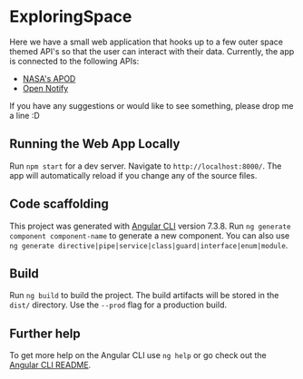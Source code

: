 # ExploringSpace

Here we have a small web application that hooks up to a few outer space themed API's so that the user can interact with their data. Currently, the app is connected to the following APIs:
* [NASA's APOD](https://api.nasa.gov/api.html#apod)
* [Open Notify](http://open-notify.org/)

If you have any suggestions or would like to see something, please drop me a line :D

## Running the Web App Locally

Run `npm start` for a dev server. Navigate to `http://localhost:8000/`. The app will automatically reload if you change any of the source files.

## Code scaffolding

This project was generated with [Angular CLI](https://github.com/angular/angular-cli) version 7.3.8. Run `ng generate component component-name` to generate a new component. You can also use `ng generate directive|pipe|service|class|guard|interface|enum|module`.

## Build

Run `ng build` to build the project. The build artifacts will be stored in the `dist/` directory. Use the `--prod` flag for a production build.

## Further help

To get more help on the Angular CLI use `ng help` or go check out the [Angular CLI README](https://github.com/angular/angular-cli/blob/master/README.md).
